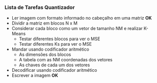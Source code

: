 ### Lista de Tarefas Quantizador

* Ler imagem com formato informado no cabeçalho em uma matriz **OK**
* Dividir a matriz em blocos N x M
* Considerar cada bloco como um vetor de tamanho NM e realizar K-Means
  * Testar diferentes blocos para ver o MSE
  * Testar diferentes Ks para ver o MSE
* Mandar usando codificador aritmético
  * As dimensões dos blocos
  * A tabela com as NM coordenadas dos vetores
  * As chaves de cada um dos vetores
* Decodificar usando codificador aritmético
* Escrever a imagem **OK**
